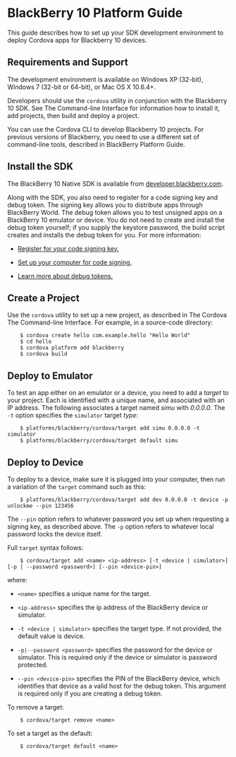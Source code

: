 BlackBerry 10 Platform Guide
==================================

This guide describes how to set up your SDK development environment to
deploy Cordova apps for Blackberry 10 devices.

## Requirements and Support

The development environment is available on Windows XP (32-bit),
Windows 7 (32-bit or 64-bit), or Mac OS X 10.6.4+.

Developers should use the `cordova` utility in conjunction with the
Blackberry 10 SDK.  See The Command-line Interface for information how
to install it, add projects, then build and deploy a project.

You can use the Cordova CLI to develop Blackberry 10 projects.  For
previous versions of Blackberry, you need to use a different set of
command-line tools, described in BlackBerry Platform Guide.

## Install the SDK

The BlackBerry 10 Native SDK is available from
[developer.blackberry.com](http://developer.blackberry.com/native/download/).

Along with the SDK, you also need to register for a code signing key
and debug token.  The signing key allows you to distribute apps
through BlackBerry World. The debug token allows you to test unsigned
apps on a BlackBerry 10 emulator or device. You do not need to create
and install the debug token yourself; if you supply the keystore
password, the build script creates and installs the debug token for
you. For more information:

* [Register for your code signing key.](https://www.blackberry.com/SignedKeys/codesigning.html)

* [Set up your computer for code signing.](http://developer.blackberry.com/html5/documentation/set_up_for_signing.html)

* [Learn more about debug tokens.](http://developer.blackberry.com/html5/documentation/running_your_bb10_app_2008471_11.html)

## Create a Project

Use the `cordova` utility to set up a new project, as described in The
Cordova The Command-line Interface. For example, in a source-code
directory:

        $ cordova create hello com.example.hello "Hello World"
        $ cd hello
        $ cordova platform add blackberry
        $ cordova build

## Deploy to Emulator

To test an app either on an emulator or a device, you need to add a
_target_ to your project. Each is identified with a unique name, and
associated with an IP address.  The following associates a target
named _simu_ with _0.0.0.0_. The `-t` option specifies the `simulator`
target _type_:

        $ platforms/blackberry/cordova/target add simu 0.0.0.0 -t simulator
        $ platforms/blackberry/cordova/target default simu

## Deploy to Device

To deploy to a device, make sure it is plugged into your computer,
then run a variation of the `target` command such as this:

        $ platforms/blackberry/cordova/target add dev 0.0.0.0 -t device -p unlockme --pin 123456

The `--pin` option refers to whatever password you set up when
requesting a signing key, as described above.  The `-p` option refers
to whatever local password locks the device itself.

Full `target` syntax follows:

        $ cordova/target add <name> <ip-address> [-t <device | simulator>] [-p | --password <password>] [--pin <device-pin>]

where:

* `<name>` specifies a unique name for the target.

* `<ip-address>` specifies the ip address of the BlackBerry device or
  simulator.

* `-t <device | simulator>` specifies the target type. If not
  provided, the default value is device.

* `-p|--password <password>` specifies the password for the device or
  simulator. This is required only if the device or simulator is
  password protected.

* `--pin <device-pin>` specifies the PIN of the BlackBerry device,
  which identifies that device as a valid host for the debug
  token. This argument is required only if you are creating a debug
  token.

To remove a target:

        $ cordova/target remove <name>

To set a target as the default:

        $ cordova/target default <name>

<!--

## Building your app

To build your app, run the build script. You can build the app in
either release mode or in debug mode.

* When you build the app in release mode, you are preparing it for
  distribution through BlackBerry World. The script packages your app
  resources and plugins together in a _.bar_ file, then signs the app.

* When you build the app in debug mode, you are preparing it to be
  tested. The script packages your app resources and plugins together
  in a _.bar_ file, but does not sign it. The script can also deploy
  the app onto a previously defined target. If you have not already
  created and installed a debug token, you can supply the keystore
  password, and the build script will create and install the debug
  token for you as well.

Debug mode also enables Web Inspector for the app, which allows you to
remotely inspect the source code. A prompt displays the URL that you
can use to connect to and inspect your app. For more information on
using Web Inspector, see [Debugging using Web
Inspector](http://developer.blackberry.com/html5/documentation/web_inspector_overview_1553586_11.html).

### Build your app in release mode

To build your app in release mode, type the following command:

        $ cordova/build release -k|--keystorepass <password> [-b|--buildId <number>] [-p|--params <params-JSON-file>]

where

* `-k|--keystorepass <password>` specifies the password you defined
  when you configured your computer to sign applications.

* `-b|--buildId <number>` specifies the build version number of your
  application. Typically, this number should be incremented from the
  previous signed version. This argument is optional.

* `-p|--params <params-JSON-file>` specifies a JSON file containing
  additional parameters to pass to downstream tools. This argument is
  optional.

### Build your app in debug mode

To build your app in release mode, on the command line, type the
following command:

        $ cordova/build debug [<target>] [-k|--keystorepass <password>] [-p|--params <params-JSON-file>] [-ll|--loglevel <error|warn|verbose>]

where

* `<target>` specifies the name of a previously added target. If
  `<target>` is not specified, the default target is used, if one has
  been created. This argument is only required if you want the script
  to deploy your app to a BlackBerry device or simulator and you have
  not created a default target. Additionally, if `<target>` is a
  device, then that device must be connected to your computer by USB
  connection or be connected to the same Wi-Fi network as your
  computer.

* `-k|--keystorepass <password>` specifies the password you defined
  when you configured your computer to sign applications. This
  password is also used to create your debug token. This argument is
  only required if you want the script to create and install the debug
  token for you.

* `-p|--params <params-JSON-file>` specifies a JSON file containing
  additional parameters to pass to downstream tools.

* `-ll|--loglevel <level>` specifies the log level. The log level may
  be one of `error`, `warn`, or `verbose`.

Note that all of these parameters are optional. If you have previously
defined a default target (and installed a debug token, if that target
is a BlackBerry device), you can run the script with no arguments, and
the script will package your app and deploy it to the default
target. For example:

        $ cordova/build debug

## Deploying an app

You can test your app using either a BlackBerry device or a simulator.
Before deploying your app, you must first create a target for the
device or simulator you want to deploy your app to.

The run script will first build your app. If you intend to deploy an
app to a physical device for testing, you must first install a debug
token on that device. If you specify the `--keystorepass <password>`
argument when running the run script, the script will create and
install the debug token for you. You do not need a debug token to test
your app on a simulator, even if that app is unsigned.

To deploy your app to a device or simulator, on a command line type
the following command:

        $ cordova/run <target> [--no-build]

where:

* `<target>` specifies the name of a previously added target. If
  `<target>` is a device, then that device must be connected to your
  computer by USB connection or be connected to the same Wi-Fi network
  as your computer.

* `-no--build` will use the most recently built version of the
  application rather than re-building. This is useful to test an
  application in release mode.

-->
